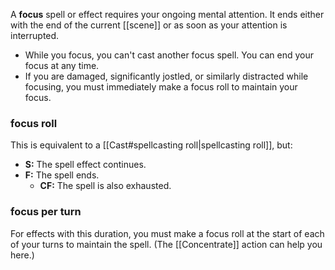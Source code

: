 A **focus** spell or effect requires your ongoing mental attention.  It ends either with the end of the current [[scene]] or as soon as your attention is interrupted.

- While you focus, you can't cast another focus spell. You can end your focus at any time.
- If you are damaged, significantly jostled, or similarly distracted while focusing, you must immediately make a focus roll to maintain your focus.

### focus roll

This is equivalent to a [[Cast#spellcasting roll|spellcasting roll]], but:

- **S:** The spell effect continues.
- **F:** The spell ends.
	- **CF:** The spell is also exhausted.

### focus per turn

For effects with this duration, you must make a focus roll at the start of each of your turns to maintain the spell. (The [[Concentrate]] action can help you here.)
